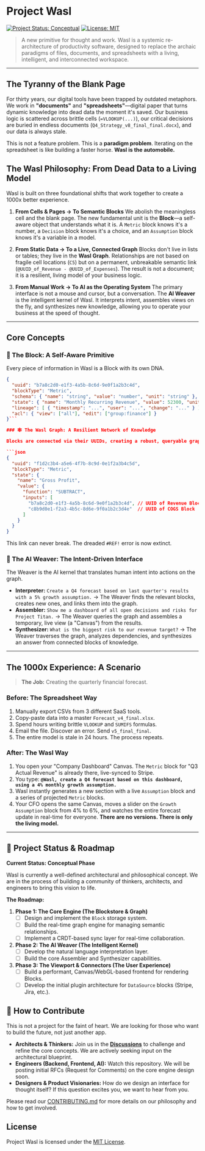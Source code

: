 # Project Wasl

[![Project Status: Conceptual](https://img.shields.io/badge/status-conceptual-blue.svg)](https://github.com/your-org/Wasl)
[![License: MIT](https://img.shields.io/badge/License-MIT-green.svg)](https://opensource.org/licenses/MIT)

> A new primitive for thought and work. Wasl is a systemic re-architecture of productivity software, designed to replace the archaic paradigms of files, documents, and spreadsheets with a living, intelligent, and interconnected workspace.

---

## The Tyranny of the Blank Page

For thirty years, our digital tools have been trapped by outdated metaphors. We work in **"documents"** and **"spreadsheets"**—digital paper that turns dynamic knowledge into dead data the moment it's saved. Our business logic is scattered across brittle cells (`=VLOOKUP(...)`), our critical decisions are buried in endless documents (`Q4_Strategy_v8_final_final.docx`), and our data is always stale.

This is not a feature problem. This is a **paradigm problem**. Iterating on the spreadsheet is like building a faster horse. **Wasl is the automobile.**

## The Wasl Philosophy: From Dead Data to a Living Model

Wasl is built on three foundational shifts that work together to create a 1000x better experience.

1.  **From Cells & Pages → To Semantic Blocks**
    We abolish the meaningless cell and the blank page. The new fundamental unit is the **Block**—a self-aware object that understands what it is. A `Metric` block knows it's a number, a `Decision` block knows it's a choice, and an `Assumption` block knows it's a variable in a model.

2.  **From Static Data → To a Live, Connected Graph**
    Blocks don't live in lists or tables; they live in the **Wasl Graph**. Relationships are not based on fragile cell locations (`C5`) but on a permanent, unbreakable semantic link (`@UUID_of_Revenue - @UUID_of_Expenses`). The result is not a document; it is a resilient, living model of your business logic.

3.  **From Manual Work → To AI as the Operating System**
    The primary interface is not a mouse and cursor, but a conversation. The **AI Weaver** is the intelligent kernel of Wasl. It interprets intent, assembles views on the fly, and synthesizes new knowledge, allowing you to operate your business at the speed of thought.

---

## Core Concepts

### 🧠 The Block: A Self-Aware Primitive

Every piece of information in Wasl is a Block with its own DNA.

```json
{
  "uuid": "b7a8c2d0-e1f3-4a5b-8c6d-9e0f1a2b3c4d",
  "blockType": "Metric",
  "schema": { "name": "string", "value": "number", "unit": "string" },
  "state": { "name": "Monthly Recurring Revenue", "value": 52300, "unit": "USD" },
  "lineage": [ { "timestamp": "...", "user": "...", "change": "..." } ],
  "acl": { "view": ["all"], "edit": ["group:finance"] }
}```

### 🕸️ The Wasl Graph: A Resilient Network of Knowledge

Blocks are connected via their UUIDs, creating a robust, queryable graph. A `Profit` block isn't a formula in a cell; it's a node in the graph.

```json
{
  "uuid": "f1d2c3b4-a5e6-4f7b-8c9d-0e1f2a3b4c5d",
  "blockType": "Metric",
  "state": {
    "name": "Gross Profit",
    "value": {
      "function": "SUBTRACT",
      "inputs": [
        "b7a8c2d0-e1f3-4a5b-8c6d-9e0f1a2b3c4d", // UUID of Revenue Block
        "c8b9d0e1-f2a3-4b5c-8d6e-9f0a1b2c3d4e"  // UUID of COGS Block
      ]
    }
  }
}
```
This link can never break. The dreaded `#REF!` error is now extinct.

### 🤖 The AI Weaver: The Intent-Driven Interface

The Weaver is the AI kernel that translates human intent into actions on the graph.

*   **Interpreter:** `Create a Q4 forecast based on last quarter's results with a 5% growth assumption.` → The Weaver finds the relevant blocks, creates new ones, and links them into the graph.
*   **Assembler:** `Show me a dashboard of all open decisions and risks for Project Titan.` → The Weaver queries the graph and assembles a temporary, live view (a "Canvas") from the results.
*   **Synthesizer:** `What is the biggest risk to our revenue target?` → The Weaver traverses the graph, analyzes dependencies, and synthesizes an answer from connected blocks of knowledge.

---

## The 1000x Experience: A Scenario

> **The Job:** Creating the quarterly financial forecast.

### Before: The Spreadsheet Way
1.  Manually export CSVs from 3 different SaaS tools.
2.  Copy-paste data into a master `Forecast_v4_final.xlsx`.
3.  Spend hours writing brittle `VLOOKUP` and `SUMIFS` formulas.
4.  Email the file. Discover an error. Send `v5_final_final`.
5.  The entire model is stale in 24 hours. The process repeats.

### After: The Wasl Way
1.  You open your "Company Dashboard" Canvas. The `Metric` block for "Q3 Actual Revenue" is already there, live-synced to Stripe.
2.  You type: **`@Wasl, create a Q4 forecast based on this dashboard, using a 4% monthly growth assumption.`**
3.  Wasl instantly generates a new section with a live `Assumption` block and a series of projected `Metric` blocks.
4.  Your CFO opens the same Canvas, moves a slider on the `Growth Assumption` block from 4% to 6%, and watches the entire forecast update in real-time for everyone. **There are no versions. There is only the living model.**

---

## 🚀 Project Status & Roadmap

**Current Status: Conceptual Phase**

Wasl is currently a well-defined architectural and philosophical concept. We are in the process of building a community of thinkers, architects, and engineers to bring this vision to life.

**The Roadmap:**

1.  **Phase 1: The Core Engine (The Blockstore & Graph)**
    *   [ ] Design and implement the `Block` storage system.
    *   [ ] Build the real-time graph engine for managing semantic relationships.
    *   [ ] Implement a CRDT-based sync layer for real-time collaboration.

2.  **Phase 2: The AI Weaver (The Intelligent Kernel)**
    *   [ ] Develop the natural language interpretation layer.
    *   [ ] Build the core Assembler and Synthesizer capabilities.

3.  **Phase 3: The Viewport & Connectors (The User Experience)**
    *   [ ] Build a performant, Canvas/WebGL-based frontend for rendering Blocks.
    *   [ ] Develop the initial plugin architecture for `DataSource` blocks (Stripe, Jira, etc.).

## 🤝 How to Contribute

This is not a project for the faint of heart. We are looking for those who want to build the future, not just another app.

*   **Architects & Thinkers:** Join us in the **[Discussions](https://github.com/your-org/Wasl/discussions)** to challenge and refine the core concepts. We are actively seeking input on the architectural blueprint.
*   **Engineers (Backend, Frontend, AI):** Watch this repository. We will be posting initial RFCs (Request for Comments) on the core engine design soon.
*   **Designers & Product Visionaries:** How do we design an interface for thought itself? If this question excites you, we want to hear from you.

Please read our [CONTRIBUTING.md](CONTRIBUTING.md) for more details on our philosophy and how to get involved.

## License

Project Wasl is licensed under the [MIT License](LICENSE).

```
